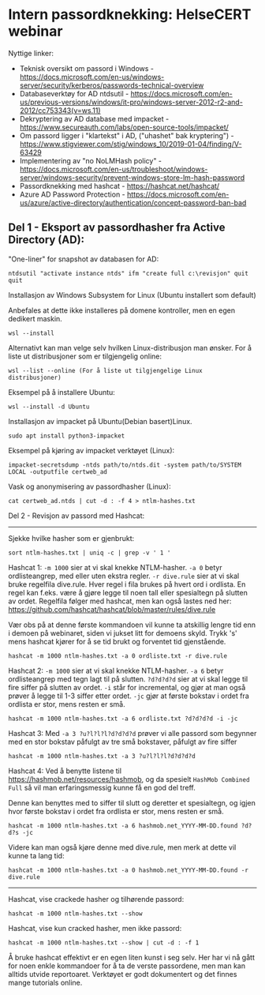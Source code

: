 # Intern passordknekking: HelseCERT webinar

Nyttige linker:
- Teknisk oversikt om passord i Windows - https://docs.microsoft.com/en-us/windows-server/security/kerberos/passwords-technical-overview
- Databaseverktøy for AD ntdsutil - https://docs.microsoft.com/en-us/previous-versions/windows/it-pro/windows-server-2012-r2-and-2012/cc753343(v=ws.11)
- Dekryptering av AD database med impacket - https://www.secureauth.com/labs/open-source-tools/impacket/
- Om passord ligger i "klartekst" i AD, ("uhashet" bak kryptering") - https://www.stigviewer.com/stig/windows_10/2019-01-04/finding/V-63429
- Implementering av "no NoLMHash policy" - https://docs.microsoft.com/en-us/troubleshoot/windows-server/windows-security/prevent-windows-store-lm-hash-password
- Passordknekking med hashcat - https://hashcat.net/hashcat/
- Azure AD Password Protection - https://docs.microsoft.com/en-us/azure/active-directory/authentication/concept-password-ban-bad

Del 1 - Eksport av passordhasher fra Active Directory (AD):
------

"One-liner" for snapshot av databasen for AD:
```
ntdsutil "activate instance ntds" ifm "create full c:\revisjon" quit quit
```
Installasjon av Windows Subsystem for Linux (Ubuntu installert som default)

Anbefales at dette ikke installeres på domene kontroller, men en egen dedikert maskin.
```
wsl --install
```
Alternativt kan man velge selv hvilken Linux-distribusjon man ønsker. 
For å liste ut distribusjoner som er tilgjengelig online:
```
wsl --list --online (For å liste ut tilgjengelige Linux distribusjoner)
```
Eksempel på å installere Ubuntu:
```
wsl --install -d Ubuntu
```
Installasjon av impacket på Ubuntu(Debian basert)Linux.
```
sudo apt install python3-impacket
```
Eksempel på kjøring av impacket verktøyet (Linux):
```
impacket-secretsdump -ntds path/to/ntds.dit -system path/to/SYSTEM LOCAL -outputfile certweb_ad
```
Vask og anonymisering av passordhasher (Linux):
```
cat certweb_ad.ntds | cut -d : -f 4 > ntlm-hashes.txt
```

Del 2 - Revisjon av passord med Hashcat:

------
Sjekke hvilke hasher som er gjenbrukt:
```
sort ntlm-hashes.txt | uniq -c | grep -v ' 1 '
```

Hashcat 1:
`-m 1000` sier at vi skal knekke NTLM-hasher. `-a 0` betyr ordlisteangrep, med eller uten ekstra regler. `-r dive.rule` sier at vi skal bruke regelfila dive.rule. Hver regel i fila brukes på hvert ord i ordlista. En regel kan f.eks. være å gjøre legge til noen tall eller spesialtegn på slutten av ordet. Regelfila følger med hashcat, men kan også lastes ned her: https://github.com/hashcat/hashcat/blob/master/rules/dive.rule

Vær obs på at denne første kommandoen vil kunne ta atskillig lengre tid enn i demoen på webinaret, siden vi jukset litt for demoens skyld. Trykk 's' mens hashcat kjører for å se tid brukt og forventet tid gjenstående.

```
hashcat -m 1000 ntlm-hashes.txt -a 0 ordliste.txt -r dive.rule
```

Hashcat 2:
`-m 1000` sier at vi skal knekke NTLM-hasher. `-a 6` betyr ordlisteangrep med tegn lagt til på slutten. `?d?d?d?d` sier at vi skal legge til fire siffer på slutten av ordet. `-i` står for incremental, og gjør at man også prøver å legge til 1-3 siffer etter ordet. `-jc` gjør at første bokstav i ordet fra ordlista er stor, mens resten er små.

```
hashcat -m 1000 ntlm-hashes.txt -a 6 ordliste.txt ?d?d?d?d -i -jc
```

Hashcat 3:
Med `-a 3 ?u?l?l?l?d?d?d?d` prøver vi alle passord som begynner med en stor bokstav påfulgt av tre små bokstaver, påfulgt av fire siffer
```
hashcat -m 1000 ntlm-hashes.txt -a 3 ?u?l?l?l?d?d?d?d
```

Hashcat 4:
Ved å benytte listene til https://hashmob.net/resources/hashmob, og da spesielt `HashMob Combined Full` så vil man erfaringsmessig kunne få en god del treff.

Denne kan benyttes med to siffer til slutt og deretter et spesialtegn, og igjen hvor første bokstav i ordet fra ordlista er stor, mens resten er små.
```
hashcat -m 1000 ntlm-hashes.txt -a 6 hashmob.net_YYYY-MM-DD.found ?d?d?s -jc
```
Videre kan man også kjøre denne med dive.rule, men merk at dette vil kunne ta lang tid: 
```
hashcat -m 1000 ntlm-hashes.txt -a 0 hashmob.net_YYYY-MM-DD.found -r dive.rule
```
------
Hashcat, vise crackede hasher og tilhørende passord:
```
hashcat -m 1000 ntlm-hashes.txt --show
```

Hashcat, vise kun cracked hasher, men ikke passord:
```
hashcat -m 1000 ntlm-hashes.txt --show | cut -d : -f 1
```

Å bruke hashcat effektivt er en egen liten kunst i seg selv. Her har vi nå gått for noen enkle kommandoer for å ta de verste passordene, men man kan alltids utvide reportoaret. Verktøyet er godt dokumentert og det finnes mange tutorials online.

